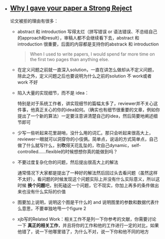 - ## [Why I gave your paper a Strong Reject](http://www.scholat.com/vpost.html?pid=33029)

  论文被拒的理由有很多：

  - abstract 和 introduction 写得太烂（拼写错误 or 语法错误、不总结自己的approach和result），审稿人都不会继续看下去，abstract 和 introduction 很重要，后面的内容都是支持你的abstrack 和 introduction

    > When I used to write papers, I would spend far more time on the first two pages than anything else.

  - 在定义问题之前就一直深入solution，一直在讲怎么做却从不定义问题，除此之外，定义问题之后也要说明为什么之前的solution 不 work或者 work 不好

  - 陷入大量的实现细节，而不是 idea：

    特别是对于系统工作者，讲实现细节的篇幅太多了，reviewer并不关心这件事，他真正关心的你的idea如何。（确实也有细节很重要的文章，例如你提出了一个新的算法）一定要注意讲清楚自己的idea，然后简要地阐述细节即可

  - 少写一些听起来花里胡哨，没什么用的词汇。那只会听起来很高大上，reviewer一眼就可以洞穿你的小伎俩。简单点，说话的方式简单点，自己做了什么就写什么，别**吹**得天花乱坠的，吹自己dynamic，self-controlled......flexible的时候想想你真的能做到吗？

  - 不要过度复杂化你的问题，然后提出很高大上的解法

    通常情况下大家都是提出了一种好的解法然后回过头去看问题（虽然这样不太好），看问题的时候发现这个问题实际上并没有什么实际意义，所以这时候 **换个问题**吧，别死磕这一个问题，它不现实，你加上再多的条件做出来也没有什么实际的价值

  - 图要加上说明，说明这个图是干什么的 and 说明图里的参数和数据代表什么意思，不要单独地甩一个figure 2

  - xjb写的Related Work：相关工作不是列一下你参考的文献，你需要讨论一下 **真正的相关工作**，并且将你的工作和他的工作进行一定的对比，如果他错了，说一下他哪里错了，为什么不对，说一下你和他不同的地方

